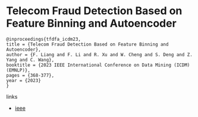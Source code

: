 # Telecom Fraud Detection Based on Feature Binning and Autoencoder

```
@inproceedings{tfdfa_icdm23,
title = {Telecom Fraud Detection Based on Feature Binning and Autoencoder},
author = {F. Liang and F. Li and R. Xu and W. Cheng and S. Deng and Z. Yang and C. Wang},
booktitle = {2023 IEEE International Conference on Data Mining (ICDM) (EMNLP)},
pages = {368-377},
year = {2023}
}
```

links
- [ieee](https://doi.org/10.1109/ICDM58522.2023.00046)
